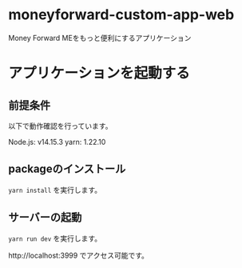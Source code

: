 # moneyforward-custom-app-web
Money Forward MEをもっと便利にするアプリケーション

# アプリケーションを起動する

## 前提条件

以下で動作確認を行っています。

Node.js: v14.15.3
yarn: 1.22.10

## packageのインストール

`yarn install` を実行します。

## サーバーの起動

`yarn run dev` を実行します。

http://localhost:3999 でアクセス可能です。
